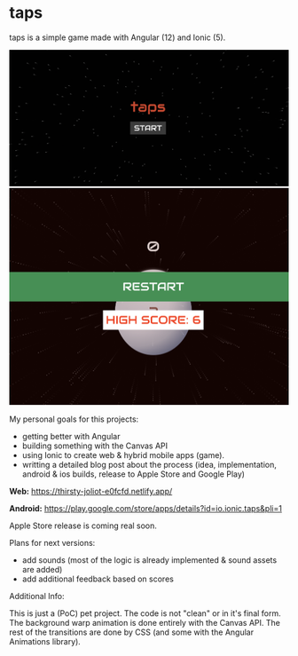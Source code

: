 # taps

taps is a simple game made with Angular (12) and Ionic (5).

![Start screen](images/start.png "Start screen")
![Restart screen](images/restart.png "Restart screen")

My personal goals for this projects:
- getting better with Angular
- building something with the Canvas API
- using Ionic to create web & hybrid mobile apps (game).
- writting a detailed blog post about the process (idea, implementation, android & ios builds, release to Apple Store and Google Play)

**Web:** https://thirsty-joliot-e0fcfd.netlify.app/

**Android:** https://play.google.com/store/apps/details?id=io.ionic.taps&pli=1

Apple Store release is coming real soon.

Plans for next versions:
- add sounds (most of the logic is already implemented & sound assets are added)
- add additional feedback based on scores

Additional Info:

This is just a (PoC) pet project. The code is not "clean" or in it's final form.
The background warp animation is done entirely with the Canvas API.
The rest of the transitions are done by CSS (and some with the Angular Animations library).
